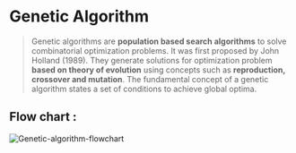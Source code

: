 # Genetic Algorithm

> Genetic algorithms are **population based search algorithms** to solve combinatorial optimization problems. It was first proposed by John Holland (1989). They generate solutions for optimization problem **based on theory of evolution** using concepts such as
**reproduction, crossover and mutation**. The fundamental concept of a genetic algorithm states a set of conditions to achieve global optima. 

## Flow chart : 

![Genetic-algorithm-flowchart](https://www.researchgate.net/profile/Mohammad_Ahmadi_26/publication/282515103/figure/fig4/AS:281002573352965@1444007642236/Flow-chart-of-genetic-algorithm-for-optimization-end-68.png)

